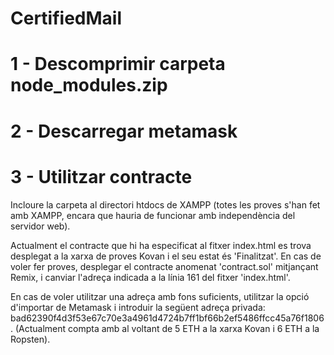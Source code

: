 # CertifiedMail

# 1 - Descomprimir carpeta node_modules.zip

# 2 - Descarregar metamask

# 3 - Utilitzar contracte
  Incloure la carpeta al directori htdocs de XAMPP (totes les proves s'han fet amb XAMPP, encara que hauria de funcionar amb independència del servidor web).
  
  Actualment el contracte que hi ha especificat al fitxer index.html es trova desplegat a la xarxa de proves Kovan i el seu estat és 'Finalitzat'. En cas de voler fer proves, desplegar el contracte anomenat 'contract.sol' mitjançant Remix, i canviar l'adreça indicada a la línia 161 del fitxer 'index.html'.
  
  En cas de voler utilitzar una adreça amb fons suficients, utilitzar la opció d'importar de Metamask i introduir la següent adreça privada: bad62390f4d3f53e67c70e3a4961d4724b7ff1bf66b2ef5486ffcc45a76f1806. (Actualment compta amb al voltant de 5 ETH a la xarxa Kovan i 6 ETH a la Ropsten).


  
